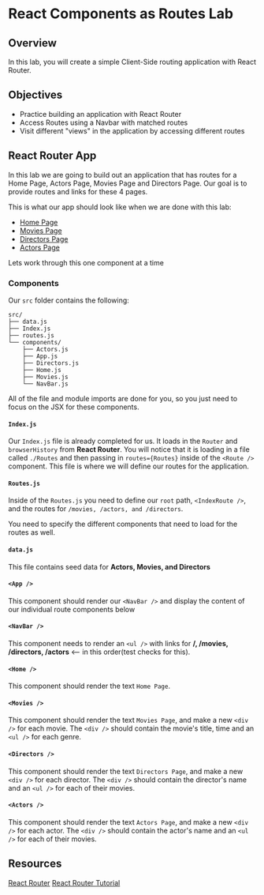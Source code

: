 # React Components as Routes Lab

## Overview

In this lab, you will create a simple Client-Side routing application with React Router.

## Objectives

* Practice building an application with React Router
* Access Routes using a Navbar with matched routes
* Visit different "views" in the application by accessing different routes

## React Router App

In this lab we are going to build out an application that has routes for a Home Page, Actors Page, Movies Page and Directors Page. Our goal is to provide routes and links for these 4 pages.

This is what our app should look like when we are done with this lab:

* [Home Page](https://s3.amazonaws.com/learn-verified/react-router-lab-home-page.png)
* [Movies Page](https://s3.amazonaws.com/learn-verified/react-router-lab-movies-page.png)
* [Directors Page](https://s3.amazonaws.com/learn-verified/react-router-lab-directors-page.png)
* [Actors Page](https://s3.amazonaws.com/learn-verified/react-router-lab-actors-page.png)

Lets work through this one component at a time

### Components

Our `src` folder contains the following:
```
src/
├── data.js
├── Index.js
├── routes.js
└── components/
    ├── Actors.js
    ├── App.js
    ├── Directors.js
    ├── Home.js
    ├── Movies.js
    └── NavBar.js
```

All of the file and module imports are done for you, so you just need to focus on the JSX for these components.

#### `Index.js`

Our `Index.js` file is already completed for us. It loads in the `Router` and `browserHistory` from __React Router__. You will notice that it is loading in a file called `./Routes` and then passing in `routes={Routes}` inside of the `<Route />` component. This file is where we will define our routes for the application.

#### `Routes.js`

Inside of the `Routes.js` you need to define our `root` path, `<IndexRoute />`, and the routes for `/movies, /actors, and /directors`.

You need to specify the different components that need to load for the routes as well.

#### `data.js`

This file contains seed data for __Actors, Movies, and Directors__

#### `<App />`

This component should render our `<NavBar />` and display the content of our individual route components below

#### `<NavBar />`

This component needs to render an `<ul />` with links for __/, /movies, /directors, /actors__ <-- in this order(test checks for this).

#### `<Home />`

This component should render the text `Home Page`.

#### `<Movies />`

This component should render the text `Movies Page`, and make a new `<div />` for each movie. The `<div />` should contain the movie's title, time and an `<ul />` for each genre.

#### `<Directors />`

This component should render the text `Directors Page`, and make a new `<div />` for each director. The `<div />` should contain the director's name and an `<ul />` for each of their movies.

#### `<Actors />`

This component should render the text `Actors Page`, and make a new `<div />` for each actor. The `<div />` should contain the actor's name and an `<ul />` for each of their movies.

## Resources

[React Router](https://github.com/ReactTraining/react-router)
[React Router Tutorial](https://github.com/reactjs/react-router-tutorial)
